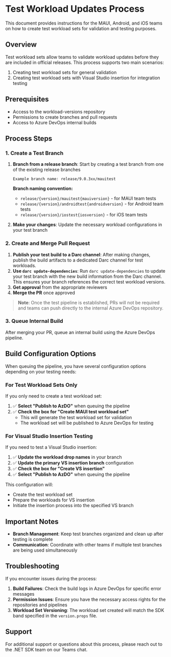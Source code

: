 # Test Workload Updates Process

This document provides instructions for the MAUI, Android, and iOS teams on how to create test workload sets for validation and testing purposes.

## Overview

Test workload sets allow teams to validate workload updates before they are included in official releases. This process supports two main scenarios:
1. Creating test workload sets for general validation
2. Creating test workload sets with Visual Studio insertion for integration testing

## Prerequisites

- Access to the workload-versions repository
- Permissions to create branches and pull requests
- Access to Azure DevOps internal builds

## Process Steps

### 1. Create a Test Branch

1. **Branch from a release branch**: Start by creating a test branch from one of the existing release branches
   ```
   Example branch name: release/9.0.3xx/mauitest
   ```
   
   **Branch naming convention:**
   - `release/{version}/mauitest{mauiversion}` - for MAUI team tests
   - `release/{version}/androidtest{androidversion}` - for Android team tests  
   - `release/{version}/iostest{iosversion}` - for iOS team tests

2. **Make your changes**: Update the necessary workload configurations in your test branch

### 2. Create and Merge Pull Request

1. **Publish your test build to a Darc channel**: After making changes, publish the build artifacts to a dedicated Darc channel for test workloads.
2. **Use `darc update-dependencies`**: Run `darc update-dependencies` to update your test branch with the new build information from the Darc channel. This ensures your branch references the correct test workload versions.
3. **Get approval** from the appropriate reviewers
4. **Merge the PR** once approved

> **Note**: Once the test pipeline is established, PRs will not be required and teams can push directly to the internal Azure DevOps repository.

### 3. Queue Internal Build

After merging your PR, queue an internal build using the Azure DevOps pipeline.

## Build Configuration Options

When queuing the pipeline, you have several configuration options depending on your testing needs:

### For Test Workload Sets Only

If you only need to create a test workload set:

1. ✅ **Select "Publish to AzDO"** when queuing the pipeline
2. ✅ **Check the box for "Create MAUI test workload set"**
   - This will generate the test workload set for validation
   - The workload set will be published to Azure DevOps for testing

### For Visual Studio Insertion Testing

If you need to test a Visual Studio insertion:

1. ✅ **Update the workload drop names** in your branch
2. ✅ **Update the primary VS insertion branch** configuration
3. ✅ **Check the box for "Create VS insertion"**
4. ✅ **Select "Publish to AzDO"** when queuing the pipeline

This configuration will:
- Create the test workload set
- Prepare the workloads for VS insertion
- Initiate the insertion process into the specified VS branch

## Important Notes

- **Branch Management**: Keep test branches organized and clean up after testing is complete
- **Communication**: Coordinate with other teams if multiple test branches are being used simultaneously

## Troubleshooting

If you encounter issues during the process:

1. **Build Failures**: Check the build logs in Azure DevOps for specific error messages
2. **Permission Issues**: Ensure you have the necessary access rights for the repositories and pipelines
4. **Workload Set Versioning**: The workload set created will match the SDK band specified in the `version.props` file.

## Support

For additional support or questions about this process, please reach out to the .NET SDK team on our Teams chat.
